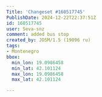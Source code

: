 ```yaml
---
Title: 'Changeset #160517745'
PublishDate: 2024-12-22T22:37:51Z
id: 160517745
user: Seva-snz
comment: added bus stop
created_by: JOSM/1.5 (19096 ru)
tags:
- Montenegro
bbox:
  min_lon: 19.0986458
  min_lat: 42.101124
  max_lon: 19.0986458
  max_lat: 42.101124

---
```

